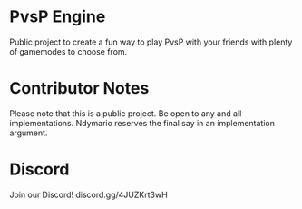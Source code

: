 # PvsP Engine
Public project to create a fun way to play PvsP with your friends with plenty of gamemodes to choose from.

# Contributor Notes
Please note that this is a public project. Be open to any and all implementations. Ndymario reserves the final say in an implementation argument.

# Discord
Join our Discord! discord.gg/4JUZKrt3wH
